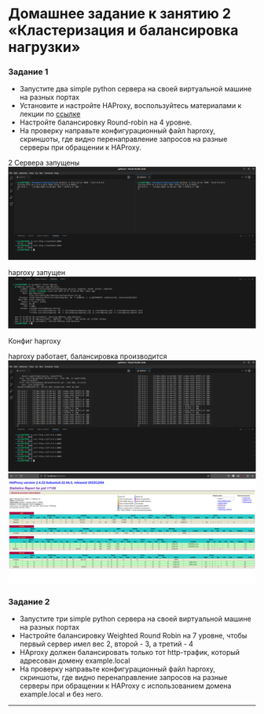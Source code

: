 # Домашнее задание к занятию 2 «Кластеризация и балансировка нагрузки»


### Задание 1
- Запустите два simple python сервера на своей виртуальной машине на разных портах
- Установите и настройте HAProxy, воспользуйтесь материалами к лекции по [ссылке](2/)
- Настройте балансировку Round-robin на 4 уровне.
- На проверку направьте конфигурационный файл haproxy, скриншоты, где видно перенаправление запросов на разные серверы при обращении к HAProxy.

2 Сервера запущены
![](https://github.com/sizik0ff/public1/blob/main/Screenshot%20from%202023-12-17%2011-46-47.png)

haproxy запущен
![](https://github.com/sizik0ff/public1/blob/main/Screenshot%20from%202023-12-17%2012-17-07.png)

Конфиг haproxy

haproxy работает, балансировка производится
![](https://github.com/sizik0ff/public1/blob/main/Screenshot%20from%202023-12-17%2012-05-11.png)
![](https://github.com/sizik0ff/public1/blob/main/Screenshot%20from%202023-12-17%2012-06-30.png)

### Задание 2
- Запустите три simple python сервера на своей виртуальной машине на разных портах
- Настройте балансировку Weighted Round Robin на 7 уровне, чтобы первый сервер имел вес 2, второй - 3, а третий - 4
- HAproxy должен балансировать только тот http-трафик, который адресован домену example.local
- На проверку направьте конфигурационный файл haproxy, скриншоты, где видно перенаправление запросов на разные серверы при обращении к HAProxy c использованием домена example.local и без него.



---

